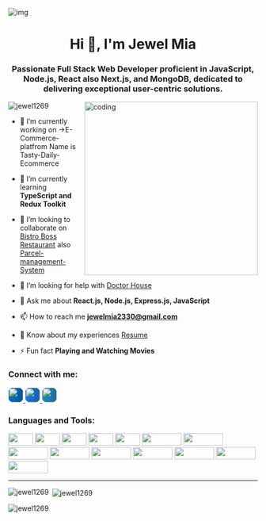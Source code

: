 ![img](https://i.ibb.co/JsJtQMx/Architect-Linkedin-Background.png)

<h1 align="center">Hi 👋, I'm Jewel Mia</h1>
<h3 align="center">Passionate Full Stack Web Developer proficient in JavaScript, Node.js, React also Next.js, and MongoDB, dedicated to delivering exceptional user-centric solutions.</h3>

<img align="right" alt="coding" width="350" src="https://camo.githubusercontent.com/9792d43627b178fd4a45bcabb3647d7b34a62d64baf96a19abf6ea19d5cea8dd/68747470733a2f2f63646e2e6472696262626c652e636f6d2f75736572732f313138373833362f73637265656e73686f74732f363533393432392f70726f6772616d65722e676966">

<p align="left"> <img src="https://komarev.com/ghpvc/?username=jewel1269&label=Profile%20views&color=0e75b6&style=flat-square" alt="jewel1269" /> </p>

- 🔭 I’m currently working on ->E-Commerce-platfrom Name is Tasty-Daily-Ecommerce

- 🌱 I’m currently learning **TypeScript and Redux Toolkit**

- 👯 I’m looking to collaborate on [Bistro Boss Restaurant](https://bistro-boss-restaurant.web.app/) also [Parcel-management-System](https://parcel-system-management.web.app/) 

- 🤝 I’m looking for help with [Doctor House](https://doc-house-362a7.web.app/)

- 💬 Ask me about **React.js, Node.js, Express.js, JavaScript**

- 📫 How to reach me **jewelmia2330@gmail.com**

- 📄 Know about my experiences [Resume](https://drive.google.com/file/d/1nlm5-EWm57c9vmttFeVmWJau3-JVsb3a/view?usp=sharing)

- ⚡ Fun fact **Playing and Watching Movies**

<h3 align="left">Connect with me:</h3>
<p align="left">
  <a href="https://www.linkedin.com/in/jewel-mia/" target="_blank">
    <img src="https://img.shields.io/badge/-LinkedIn-blue?style=flat-square&logo=linkedin&logoColor=white&color=0077B5" height="30" style="border-radius: 10px; background: linear-gradient(to right, #0077B5, #0056A0);" />
  </a>
  <a href="https://web.facebook.com/iftekar13" target="_blank">
    <img src="https://img.shields.io/badge/-Facebook-blue?style=flat-square&logo=facebook&logoColor=white&color=1877F2" height="30" style="border-radius: 10px; background: linear-gradient(to right, #1877F2, #1661AC);" />
  </a>
  <a href="https://codeforces.com/profile/jewel21" target="_blank">
    <img src="https://img.shields.io/badge/-Codeforces-blue?style=flat-square&logo=codeforces&logoColor=white&color=1F8ACB" height="30" style="border-radius: 10px; background: linear-gradient(to right, #1F8ACB, #1A6D9C);" />
  </a>
</p>



<h3 align="left">Languages and Tools:</h3>
<p align="left">
  <img width="50" height="25"  src="https://img.shields.io/badge/-HTML5-E34F26?style=flat-square&logo=html5&logoColor=white" />
  <img width="50" height="25" src="https://img.shields.io/badge/-CSS3-1572B6?style=flat-square&logo=css3" />
  <img width="50" height="25" src="https://img.shields.io/badge/-Tailwind_CSS-38B2AC?style=flat-square&logo=tailwind-css" />
  <img width="50" height="25" src="https://img.shields.io/badge/-Bootstrap-563D7C?style=flat-square&logo=bootstrap" />
  <img width="50" height="25" src="https://img.shields.io/badge/-C-A8B9CC?style=flat-square&logo=c" />
  <img width="80" height="25" src="https://img.shields.io/badge/-JavaScript-black?style=flat-square&logo=javascript" />
  <img width="80" height="25" src="https://img.shields.io/badge/-React-black?style=flat-square&logo=react" />
  <img width="80" height="25" src="https://img.shields.io/badge/-Next.js-black?style=flat-square&logo=next.js" />
  <img width="80" height="25" src="https://img.shields.io/badge/-Node.js-black?style=flat-square&logo=node.js" />
  <img width="80" height="25" src="https://img.shields.io/badge/-Express.js-black?style=flat-square&logo=express" />
  <img width="80" height="25" src="https://img.shields.io/badge/-MongoDB-black?style=flat-square&logo=mongodb" />
  <img width="80" height="25" src="https://img.shields.io/badge/-Firebase-FFCA28?style=flat-square&logo=firebase" />
  <img width="80" height="25" src="https://img.shields.io/badge/-JWT-black?style=flat-square&logo=json-web-tokens" />
  <img width="80" height="25" src="https://img.shields.io/badge/-Vercel-black?style=flat-square&logo=vercel" />
</p>

---

<p><img align="left" src="https://github-readme-stats.vercel.app/api/top-langs/?username=jewel1269&layout=compact&hide=html" alt="jewel1269" /></p>
  <p>&nbsp;<img align="center" margin-top="10" src="https://github-readme-stats.vercel.app/api?username=jewel1269&show_icons=true" alt="jewel1269" /></p>
<p><img align="left" src="https://github-readme-streak-stats.herokuapp.com/?user=jewel1269" alt="jewel1269" /></p>

